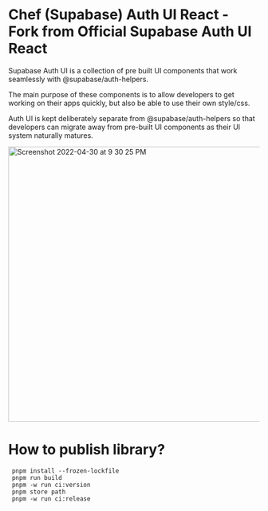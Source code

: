 # Chef (Supabase) Auth UI React - Fork from Official Supabase Auth UI React

Supabase Auth UI is a collection of pre built UI components that work seamlessly with @supabase/auth-helpers.

The main purpose of these components is to allow developers to get working on their apps quickly, but also be able to use their own style/css.

Auth UI is kept deliberately separate from @supabase/auth-helpers so that developers can migrate away from pre-built UI components as their UI system naturally matures.

<img width="552" alt="Screenshot 2022-04-30 at 9 30 25 PM" src="https://user-images.githubusercontent.com/8291514/166107630-edb5190c-1d27-4757-8960-11ef14f87af1.png">

# How to publish library?

```shell
 pnpm install --frozen-lockfile
 pnpm run build
 pnpm -w run ci:version
 pnpm store path
 pnpm -w run ci:release
```
